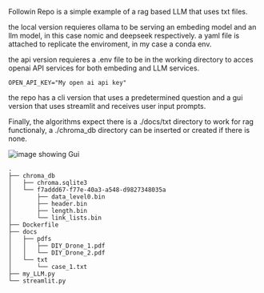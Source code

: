Followin Repo is a simple example of a rag based LLM that uses txt files.

the local version requieres ollama to be serving an embeding model and an llm model, in this case nomic and deepseek respectively.
a yaml file is attached to replicate the enviroment, in my case a conda env.

the api version requieres a .env file to be in the working directory to acces openai API services for both embeding and LLM services.

```OPEN_API_KEY="My open ai api key"```

the repo has a cli version that uses a predetermined question and a gui version that uses streamlit and receives user input prompts.

Finally, the algorithms expect there is a ./docs/txt directory to work for rag functionaly, a ./chroma_db directory can be inserted or created if there is none.

![image showing Gui](./imgs/GUI_Example.png)

```plaintext
.
├── chroma_db
│   ├── chroma.sqlite3
│   └── f7addd67-f77e-40a3-a548-d9827348035a
│       ├── data_level0.bin
│       ├── header.bin
│       ├── length.bin
│       └── link_lists.bin
├── Dockerfile
├── docs
│   ├── pdfs
│   │   ├── DIY_Drone_1.pdf
│   │   └── DIY_Drone_2.pdf
│   └── txt
│       └── case_1.txt
├── my_LLM.py
└── streamlit.py
```